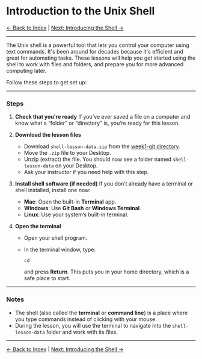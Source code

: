 # Introduction to the Unix Shell

[← Back to Index](README.md) | [Next: Introducing the Shell →](unix-shell-basics-pwd-ls-lv2.md)

---

The Unix shell is a powerful tool that lets you control your computer using text commands. It's been around for decades because it's efficient and great for automating tasks. These lessons will help you get started using the shell to work with files and folders, and prepare you for more advanced computing later.

Follow these steps to get set up:

---

### Steps

1. **Check that you're ready**
   If you’ve ever saved a file on a computer and know what a “folder” or “directory” is, you’re ready for this lesson.

2. **Download the lesson files**

   * Download `shell-lesson-data.zip` from the [week1-git directory](../shell-lesson-data.zip).
   * Move the `.zip` file to your Desktop.
   * Unzip (extract) the file. You should now see a folder named `shell-lesson-data` on your Desktop.
   * Ask your instructor if you need help with this step.

3. **Install shell software (if needed)**
   If you don’t already have a terminal or shell installed, install one now:

   * **Mac**: Open the built-in **Terminal** app.
   * **Windows**: Use **Git Bash** or **Windows Terminal**.
   * **Linux**: Use your system’s built-in terminal.

4. **Open the terminal**

   * Open your shell program.
   * In the terminal window, type:

     ```
     cd
     ```

     and press **Return**. This puts you in your home directory, which is a safe place to start.

---

### Notes

* The shell (also called the **terminal** or **command line**) is a place where you type commands instead of clicking with your mouse.
* During the lesson, you will use the terminal to navigate into the `shell-lesson-data` folder and work with its files.

---

[← Back to Index](README.md) | [Next: Introducing the Shell →](unix-shell-basics-pwd-ls-lv2.md)
